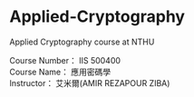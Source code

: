 # Applied-Cryptography
Applied Cryptography course at NTHU
    
Course Number： IIS 500400   
Course Name：   應用密碼學    
Instructor：    艾米爾(AMIR REZAPOUR ZIBA)
